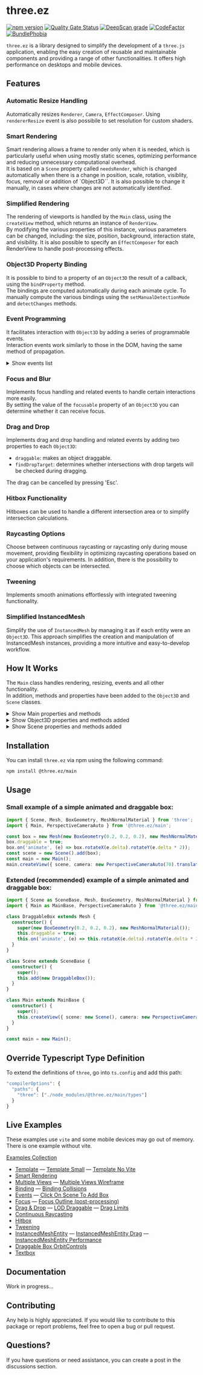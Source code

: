 # three.ez

[![npm version](https://badge.fury.io/js/@three.ez%2Fmain.svg)](https://badge.fury.io/js/@three.ez%2Fmain)
[![Quality Gate Status](https://sonarcloud.io/api/project_badges/measure?project=agargaro_three.ez&metric=alert_status)](https://sonarcloud.io/summary/new_code?id=agargaro_three.ez)
[![DeepScan grade](https://deepscan.io/api/teams/21196/projects/25445/branches/796375/badge/grade.svg)](https://deepscan.io/dashboard#view=project&tid=21196&pid=25445&bid=796375)
[![CodeFactor](https://www.codefactor.io/repository/github/agargaro/three.ez/badge)](https://www.codefactor.io/repository/github/agargaro/three.ez)
[![BundlePhobia](https://badgen.net/bundlephobia/min/@three.ez/main)](https://bundlephobia.com/package/@three.ez/main)

`three.ez` is a library designed to simplify the development of a `three.js` application, enabling the easy creation of reusable and maintainable components and providing a range of other functionalities.
It offers high performance on desktops and mobile devices.

## Features

### Automatic Resize Handling

Automatically resizes `Renderer`, `Camera`, `EffectComposer`. Using `rendererResize` event is also possibile to set resolution for custom shaders.

### Smart Rendering

Smart rendering allows a frame to render only when it is needed, which is particularly useful when using mostly static scenes, optimizing performance and reducing unnecessary computational overhead. <br>
It is based on a `Scene` property called `needsRender`, which is changed automatically when there is a change in position, scale, rotation, visiblity, focus, removal or addition of `Object3D``.
It is also possible to change it manually, in cases where changes are not automatically identified.

### Simplified Rendering

The rendering of viewports is handled by the `Main` class, using the `createView` method, which returns an instance of `RenderView`. <br>
By modifying the various properties of this instance, various parameters can be changed, including: the size, position, background, interaction state, and visibility. 
It is also possible to specify an `EffectComposer` for each RenderView to handle post-processing effects.

### Object3D Property Binding

It is possible to bind to a property of an `Object3D` the result of a callback, using the `bindProperty` method. <br>
The bindings are computed automatically during each animate cycle.
To manually compute the various bindings using the `setManualDetectionMode` and `detectChanges` methods.

### Event Programming

It facilitates interaction with `Object3D` by adding a series of programmable events. <br>
Interaction events work similarly to those in the DOM, having the same method of propagation.

<details>
  <summary>Show events list</summary>
  
  ```typescript
  /**
   * Represents events related to updates. These events do not propagate to parents.
   */
  export interface UpdateEvents {
    /** Event triggered when the position of the object changes. */
    positionchange: never;
    /** Event triggered when the scale of the object changes. */
    scalechange: never;
    /** Event triggered when the rotation of the object changes. */
    rotationchange: never;
    /** Event triggered when the enabledState of the object changes. The propagation of this event does not go to parents but to children. */
    enabledchange: PropertyChangeEvent<boolean>;
    /** Event triggered when the visibility of the object changes. The propagation of this event does not go to parents but to children. */
    visiblechange: PropertyChangeEvent<boolean>;
  }
  /**
   * Represents miscellaneous events. These events do not propagate to parents.
   */
  export interface MiscEvents {
    /** Event triggered on first render and every time an object is rendered with a different viewport size from the previous one. */
    rendererresize: RendererResizeEvent;
    /** Event triggered every frame, before 'animate'. Usually used to prepare object animations. */
    beforeanimate: AnimateEvent;
    /** Event triggered every frame. Used to animate objects. */
    animate: AnimateEvent;
    /** Event triggered every frame, after 'animate'. Usually used if you want to operate after the animation is computed. */
    afteranimate: AnimateEvent;
  }
  /**
   * Represents interaction events. These events propagate to parents.
   * @typeparam T - The primary target type.
   * @typeparam R - The related target type.
   * @typeparam RD - The related target type on drag events.
   */
  export interface InteractionEvents<T = Object3D, R = Object3D, RD = Object3D | InstancedMeshEntity> {
    /** Event triggered when a pointer enters the target. */
    pointerover: PointerEventExt<T, R>;
    /** Event triggered when a pointer enters the target (no propagation). */
    pointerenter: PointerEventExt<T, R>;
    /** Event triggered when a pointer leaves the target. */
    pointerout: PointerEventExt<T, R>;
    /** Event triggered when a pointer leaves the target (no propagation). */
    pointerleave: PointerEventExt<T, R>;
    /** Event triggered when a pointer moves over the target. */
    pointermove: PointerEventExt<T, R>;
    /** Event triggered when a pointer button is pressed. */
    pointerdown: PointerEventExt<T, R>;
    /** Event triggered when a pointer button is released. */
    pointerup: PointerEventExt<T, R>;
    /** Event triggered if pointer is on target. Triggers every frame and only works if the scene has 'continousRaycasting' equal to true. */
    pointerintersection: PointerIntersectionEvent<T>;
    /** Event triggered when a click event occurs. */
    click: PointerEventExt<T, R>;
    /** Event triggered when a double click event occurs. */
    dblclick: PointerEventExt<T, R>;
    /** Event triggered when scrolling the mouse wheel. */
    wheel: WheelEventExt<T>;
    /** Event triggered when target gains focus (no propagation). */
    focusin: FocusEventExt<T, R>;
    /** Event triggered when target loses focus (no propagation). */
    focusout: FocusEventExt<T, R>;
    /** Event triggered when target gains focus. */
    focus: FocusEventExt<T, R>;
    /** Event triggered when target loses focus. */
    blur: FocusEventExt<T, R>;
    /** Event triggered on the focused object when a key is pressed. */
    keydown: KeyboardEventExt<T>;
    /** Event triggered on the focused object when a key is released. */
    keyup: KeyboardEventExt<T>;
    /** Event triggered when the target is dragged. */
    drag: DragEventExt<T, RD>;
    /** Event triggered when dragging starts. */
    dragstart: DragEventExt<T, RD>;
    /** Event triggered when dragging ends. */
    dragend: DragEventExt<T, RD>;
    /** Event triggered when dragging is canceled (Can be canceled pressing 'ESC'). This is triggered on target an dropTarget. */
    dragcancel: DragEventExt<T, RD>;
    /** Event triggered when a draggable object enters a drop target. */
    dragenter: DragEventExt<T, RD>;
    /**
     * Event triggered when a draggable object moves over the drop target.
     * Triggers every frame if the scene has 'continousRaycastingDropTarget' equal to true.
     */
    dragover: DragEventExt<T, RD>;
    /** Event triggered when a draggable object leaves a drop target. */
    dragleave: DragEventExt<T, RD>;
    /** Event triggered when a draggable object is dropped onto a drop target. */
    drop: DragEventExt<T, RD>;
  }
  ```
</details>

### Focus and Blur

Implements focus handling and related events to handle certain interactions more easily. <br>
By setting the value of the `focusable` property of an `Object3D` you can determine whether it can receive focus.

### Drag and Drop

Implements drag and drop handling and related events by adding two properties to each `Object3D`:
- `draggable`: makes an object draggable.
- `findDropTarget`: determines whether intersections with drop targets will be checked during dragging.

The drag can be cancelled by pressing 'Esc'.

### Hitbox Functionality

Hitboxes can be used to handle a different intersection area or to simplify intersection calculations. 

### Raycasting Options

Choose between continuous raycasting or raycasting only during mouse movement, providing flexibility in optimizing raycasting operations based on your application's requirements. In addition, there is the possibility to choose which objects can be intersected.

### Tweening

Implements smooth animations effortlessly with integrated tweening functionality.

### Simplified InstancedMesh

Simplify the use of `InstancedMesh` by managing it as if each entity were an `Object3D`. This approach simplifies the creation and manipulation of InstancedMesh instances, providing a more intuitive and easy-to-develop workflow.

## How It Works

The `Main` class handles rendering, resizing, events and all other functionality. <br>
In addition, methods and properties have been added to the `Object3D` and `Scene` classes.

<details>
  <summary>Show Main properties and methods</summary>

  ```typescript
  /**
   * Represents the configuration parameters for initializing the Main class.
   */
  export interface MainParameters {
    /** A Boolean flag indicating whether to enable full-screen mode and perform automatic resizing of the canvas (default: true). */
    fullscreen?: boolean;
    /** A boolean flag indicating whether to display performance statistics (default: true). */
    showStats?: boolean;
    /** A boolean flag indicating whether to disable the context menu on right-click (default: true). */
    disableContextMenu?: boolean;
    /** The default background color (default: black). */
    backgroundColor?: ColorRepresentation;
    /** The default alpha (transparency) value for the background (default: 1). */
    backgroundAlpha?: number;
    /** A callback function executed for each frame. */
    animate?: XRFrameRequestCallback;
    /** Configuration parameters for the WebGLRenderer. */
    rendererParameters?: WebGLRendererParameters;
    /** A boolean flag indicating whether to enable cursor handling in the application (default: true). */
    enableCursor?: boolean;
    /** A boolean flag indicating whether to enable multitouch interactions (default: false). */
    multitouch?: boolean;
  }

  /**
   * The `Main` class serves as the core component for managing a 3D application.
   * It provides configuration options and methods for setting up and controlling the application's behavior.
   */
  export declare class Main {
    /** A static counter representing the number of animation frames elapsed. */
    static ticks: number;
    private _renderManager;
    private _interactionManager;
    private _stats;
    private _animate;
    private _clock;
    private _showStats;
    /**
     * The WebGLRenderer instance used for rendering the 3D scene.
     */
    get renderer(): WebGLRenderer;
    /**
     * An array of all RenderView instances managed by the application.
     * Lists all views created and managed by the application, each representing a separate viewport or scene.
     */
    get views(): RenderView[];
    /**
     * The currently active RenderView (activated by mouse position).
     */
    get activeView(): RenderView;
    /**
     * The Scene associated with the currently active RenderView.
     */
    get activeScene(): Scene;
    /**
     * The Camera associated with the currently active RenderView.
     */
    get activeCamera(): Camera;
    /**
     * The EffectComposer (used for post-processing) associated with the currently active RenderView.
     */
    get activeComposer(): EffectComposer;
    /**
     * A boolean flag indicating whether to display performance statistics.
     * If set to true, statistics will be shown; otherwise, they will be hidden.
     */
    get showStats(): boolean;
    set showStats(value: boolean);
    /**
     * A boolean flag indicating whether to enable multitouch interactions.
     */
    get multitouch(): boolean;
    set multitouch(value: boolean);
    /**
     * A boolean flag indicating whether to enable cursor handling in the application.
     */
    get enableCursor(): boolean;
    set enableCursor(value: boolean);
    /**
     * A custom sorting comparer function used to order intersections when performing raycasting.
     */
    get raycasterSortComparer(): RaycasterSortComparer;
    set raycasterSortComparer(value: RaycasterSortComparer);
    /**
     * A Raycaster instance responsible for handling raycasting operations in the application.
     */
    get raycaster(): Raycaster;
    /**
     * The default background color used in the application.
     */
    get backgroundColor(): ColorRepresentation;
    set backgroundColor(value: ColorRepresentation);
    /**
     * The default alpha (transparency) value for the background.
     */
    get backgroundAlpha(): number;
    set backgroundAlpha(value: number);
    /**
     * The current mouse position represented as a Vector2.
     * Provides the x and y coordinates of the mouse pointer within the application.
     */
    get mousePosition(): Vector2;
    /**
     * @param parameters Represents the configuration parameters for initializing the Main class.
     */
    constructor(parameters?: MainParameters);
    private handleContextMenu;
    private setAnimationLoop;
    private animate;
    /**
     * Creates a new RenderView and adds it to the RenderManager.
     * @param view The parameters for the new RenderView.
     * @returns The created RenderView instance.
     */
    createView(view: ViewParameters): RenderView;
    /**
     * Adds a RenderView to the RenderManager.
     * @param view The RenderView instance to add.
     */
    addView(view: RenderView): void;
    /**
     * Retrieves a RenderView by its tag.
     * @param tag The tag to search for.
     * @returns The RenderView with the specified tag, if found, otherwise, undefined.
     */
    getViewByTag(tag: string): RenderView;
    /**
     * Removes a RenderView from the RenderManager.
     * @param view The RenderView instance to remove.
     */
    removeView(view: RenderView): void;
    /**
     * Removes a RenderView from the RenderManager by its tag.
     * @param tag The tag of the RenderView to remove.
     */
    removeViewByTag(tag: string): void;
    /**
     * Clears all RenderViews from the RenderManager.
     */
    clearViews(): void;
    /**
    * Retrieves a RenderView by mouse position.
    * @param mouse The mouse position as a Vector2.
    */
    getViewByMouse(mouse: Vector2): void;
    /**
     * Sets active RenderViews by tag.
     * @param tag The tag of the RenderViews to set as active.
     */
    setActiveViewsByTag(tag: string): void;
  }
  ```
</details>

<details>
  <summary>Show Object3D properties and methods added</summary>

  ```typescript
  /**
   * Represents the prototype for extended Object3D functionality.
   */
  export interface Object3DExtPrototype {
    /**
     * Determines if the object is enabled. (default: true).
     * If set to true, it allows triggering all InteractionEvents; otherwise, events are disabled.
     */
    enabled: boolean;
    /** Determines if the object can be intercepted by a raycaster (default: true). */
    interceptByRaycaster: boolean;
    /** Array of hitboxes for collision detection. */
    hitboxes: Mesh[];
    /** Indicates whether the object can receive focus (default: true). */
    focusable: boolean;
    /** Indicates whether the object is draggable (default: false). */
    draggable: boolean;
    /** Determines when the object is dragged, whether it will have to search for any drop targets (default: false). */
    findDropTarget: boolean;
    /** Reference to the scene the object belongs to. */
    scene: Scene;
    /** Cursor style when interacting with the object. */
    cursor: Cursor;
    /** Cursor style when dragging the object. */
    cursorDrag: Cursor;
    /** Cursor style when dropping an object onto this one. */
    cursorDrop: Cursor;
    /** Indicates whether the scene needs rendering. */
    needsRender: boolean;
    /** Indicates if the primary pointer is over this object. */
    get hovered(): boolean;
    /** Indicates if the object is currently focused. */
    get focused(): boolean;
    /** Indicates if the object is currently being clicked. */
    get clicking(): boolean;
    /** Indicates if the object is currently being dragged. */
    get dragging(): boolean;
    /** Retrieves the combined enabled state considering parent objects. */
    get enabledState(): boolean;
    /** Retrieves the first possibile focusable object. */
    get firstFocusable(): Object3D;
    /**
     * Applies focus to the object.
     */
    applyFocus(): void;
    /**
     * Applies blur (removes focus) from the object.
     */
    applyBlur(): void;
    /**
     * Attaches an event listener to the object.
     * @param type - The type of event to listen for.
     * @param listener - The callback function to execute when the event occurs.
     * @returns A function to remove the event listener.
     */
    on<K extends keyof Events>(type: K | K[], listener: (event?: Events[K]) => void): (event?: Events[K]) => void;
    /**
     * Checks if the object has a specific event listener.
     * @param type - The type of event to check for.
     * @param listener - The callback function to check.
     * @returns `true` if the event listener is attached; otherwise, `false`.
     */
    hasEvent<K extends keyof Events>(type: K, listener: (event?: Events[K]) => void): boolean;
    /**
     * Removes an event listener from the object.
     * @param type - The type of event to remove the listener from.
     * @param listener - The callback function to remove.
     */
    off<K extends keyof Events>(type: K, listener: (event?: Events[K]) => void): void;
    /**
     * Triggers a specific event on the object.
     * @param type - The type of event to trigger.
     * @param event - Optional event data to pass to the listeners.
     */
    trigger<K extends keyof Events>(type: K, event?: Events[K]): void;
    /**
     * Triggers a specific event on the object and all its ancestors.
     * @param type - The type of event to trigger.
     * @param event - Optional event data to pass to the listeners.
     */
    triggerAncestor<K extends keyof InteractionEvents>(type: K, event?: InteractionEvents[K]): void;
    /**
     * Activates manual detection mode for bindings.
     * When this method is used, all bindings will no longer be calculated automatically.
     * Instead, they must be manually computed using the 'detectChanges' function.
     */
    setManualDetectionMode(): void;
    /**
     * Calculates all bindings on the current object.
     * If 'recursive' is set to true, it will also calculate bindings for all children.
     * @param recursive Optional. If true, calculate bindings for children as well.
     */
    detectChanges(recursive?: boolean): void;
    /**
     * Binds a property to a callback function for updates.
     * @param property - The name of the property to bind.
     * @param getCallback - A function that retrieves the property's value.
     * @param renderOnChange - Indicates whether to render when the property changes (optional, default: false).
     * @returns The instance of the object with the binding applied.
     */
    bindProperty<T extends keyof this>(property: T, getCallback: () => this[T], renderOnChange?: boolean): this;
    /**
     * Unbinds a previously bound property from the object.
     * @param property - The name of the property to unbind.
     * @returns The instance of the object with the binding removed.
     */
    unbindProperty<T extends keyof this>(property: T): this;
    /**
     * Initiates a Tween animation for the object.
     * @returns A Tween instance for further configuration.
     */
    tween(): Tween<Object3D>;
  }
  ```
</details>

<details>
  <summary>Show Scene properties and methods added</summary>

  ```typescript
  /**
   * Represents the prototype for extended Scene functionality.
   */
  export interface SceneExtPrototype {
    /**
     * Flag indicating whether continuous raycasting is enabled (default: false).
     * If set to true, raycasting will occur every frame, otherwise it will occur only upon mouse movement.
     * Also, if set to true, the 'pointerintersection' event will be triggered every frame.
     */
    continousRaycasting: boolean;
    /**
     * Flag indicating whether continuous raycasting when searching for drop targets is enabled (default: false).
     * If set to true, raycasting will occur every frame, otherwise it will occur only upon mouse movement.
     * Also, if set to true, the 'dragover' event will be triggered every frame.
     */
    continousRaycastingDropTarget: boolean;
    /** An array of intersections computed from the pointer (primary pointer only). */
    intersections: IntersectionExt[];
    /** An array of intersections computed from the pointer if an object is dragged and has 'findDropTarget' to true (primary pointer only). */
    intersectionsDropTarget: IntersectionExt[];
    /** A reference to the currently focused Object3D within the scene. */
    focusedObject: Object3D;
    /** Flag indicating whether to blur focused object3D when clicking outside of any object. */
    blurOnClickOut: boolean;
    /** The time scale for scene animations. */
    timeScale: number;
    /** The total time elapsed in the scene. */
    totalTime: number;
    /**
     * Activate smart rendering for the scene.
     * @returns The updated instance of the scene.
     */
    activeSmartRendering(): this;
    /**
     * Set the focus to the specified Object3D within the scene, or clears the focus if no target is provided.
     * @param target Optional. The Object3D to focus on. If not provided, the focus is cleared.
     */
    focus(target?: Object3D): void;
  }
  ```
</details>

## Installation

You can install `three.ez` via npm using the following command:

```bash
npm install @three.ez/main
```

## Usage

### Small example of a simple animated and draggable box:

```typescript
import { Scene, Mesh, BoxGeometry, MeshNormalMaterial } from 'three';
import { Main, PerspectiveCameraAuto } from '@three.ez/main';

const box = new Mesh(new BoxGeometry(0.2, 0.2, 0.2), new MeshNormalMaterial());
box.draggable = true;
box.on('animate', (e) => box.rotateX(e.delta).rotateY(e.delta * 2));
const scene = new Scene().add(box);
const main = new Main();
main.createView({ scene, camera: new PerspectiveCameraAuto(70).translateZ(1) });
```

### Extended (recommended) example of a simple animated and draggable box:

```typescript
import { Scene as SceneBase, Mesh, BoxGeometry, MeshNormalMaterial } from 'three';
import { Main as MainBase, PerspectiveCameraAuto } from '@three.ez/main';

class DraggableBox extends Mesh {
  constructor() {
    super(new BoxGeometry(0.2, 0.2, 0.2), new MeshNormalMaterial());
    this.draggable = true;
    this.on('animate', (e) => this.rotateX(e.delta).rotateY(e.delta * 2));
  }
}

class Scene extends SceneBase {
  constructor() {
    super();
    this.add(new DraggableBox());
  }
}

class Main extends MainBase {
  constructor() {
    super();
    this.createView({ scene: new Scene(), camera: new PerspectiveCameraAuto(70).translateZ(1) });
  }
}

const main = new Main();
```

## Override Typescript Type Definition

To extend the definitions of `three`, go into `ts.config` and add this path:

```javascript
"compilerOptions": {
  "paths": {
    "three": ["./node_modules/@three.ez/main/types"]
  }
}
```

## Live Examples

These examples use `vite` and some mobile devices may go out of memory. 
There is one example without vite.

[Examples Collection](https://stackblitz.com/@agargaro/collections/three-ez)

- [Template](https://stackblitz.com/edit/three-ez-template?file=src%2Fmain.ts)
— [Template Small](https://stackblitz.com/edit/three-ez-template-small?file=src%2Fmain.ts)
— [Template No Vite](https://stackblitz.com/edit/three-ez-template-no-vite?file=index.ts)
- [Smart Rendering](https://stackblitz.com/edit/three-ez-smart-rendering?file=src%2Fmain.ts)
- [Multiple Views](https://stackblitz.com/edit/three-ez-multiple-views?file=src%2Fmain.ts)
— [Multiple Views Wireframe](https://stackblitz.com/edit/three-ez-multiple-views-wireframe?file=src%2Fmain.ts)
- [Binding](https://stackblitz.com/edit/three-ez-binding?file=src%2Fmain.ts)
— [Binding Collisions](https://stackblitz.com/edit/three-ez-binding-collisions?file=src%2Fmain.ts)
- [Events](https://stackblitz.com/edit/three-ez-events?file=src%2Fmain.ts)
— [Click On Scene To Add Box](https://stackblitz.com/edit/three-ez-click-on-scene-to-add-box?file=src%2Fmain.ts)
- [Focus](https://stackblitz.com/edit/three-ez-focus?file=src%2Fmain.ts)
— [Focus Outline (post-processing)](https://stackblitz.com/edit/three-ez-focus-outline?file=src%2Fmain.ts)
- [Drag & Drop](https://stackblitz.com/edit/three-ez-drag-drop?file=src%2Fmain.ts)
— [LOD Draggable](https://stackblitz.com/edit/three-ez-lod-draggable?file=src%2Fmain.ts)
— [Drag Limits](https://stackblitz.com/edit/three-ez-drag-limits?file=src%2Fmain.ts)
- [Continuous Raycasting]()
- [Hitbox]()
- [Tweening]()
- [InstancedMeshEntity]()
— [InstancedMeshEntity Drag]()
— [InstancedMeshEntity Performance]()
- [Draggable Box OrbitControls]()
- [Textbox]()

## Documentation

Work in progress...

## Contributing

Any help is highly appreciated. If you would like to contribute to this package or report problems, feel free to open a bug or pull request.

## Questions?

If you have questions or need assistance, you can create a post in the discussions section.
